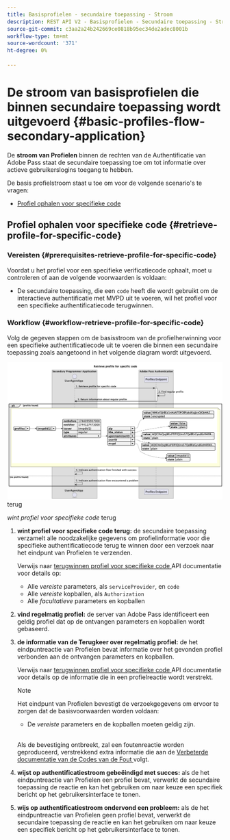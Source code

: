 ```yaml
---
title: Basisprofielen - secundaire toepassing - Stroom
description: REST API V2 - Basisprofielen - Secundaire toepassing - Stroom
source-git-commit: c3aa2a24b242669ce0818b95ec34de2adec8001b
workflow-type: tm+mt
source-wordcount: '371'
ht-degree: 0%

---
```



# De stroom van basisprofielen die binnen secundaire toepassing wordt uitgevoerd {#basic-profiles-flow-secondary-application}

De **stroom van Profielen** binnen de rechten van de Authentificatie van Adobe Pass staat de secundaire toepassing toe om tot informatie over actieve gebruikerslogins toegang te hebben.

De basis profielstroom staat u toe om voor de volgende scenario&#39;s te vragen:

* [Profiel ophalen voor specifieke code](#retrieve-profile-for-specific-code)

## Profiel ophalen voor specifieke code {#retrieve-profile-for-specific-code}

### Vereisten {#prerequisites-retrieve-profile-for-specific-code}

Voordat u het profiel voor een specifieke verificatiecode ophaalt, moet u controleren of aan de volgende voorwaarden is voldaan:

* De secundaire toepassing, die een `code` heeft die wordt gebruikt om de interactieve authentificatie met MVPD uit te voeren, wil het profiel voor een specifieke authentificatiecode terugwinnen.

### Workflow {#workflow-retrieve-profile-for-specific-code}

Volg de gegeven stappen om de basisstroom van de profielherwinning voor een specifieke authentificatiecode uit te voeren die binnen een secundaire toepassing zoals aangetoond in het volgende diagram wordt uitgevoerd.

![ wint profiel voor specifieke code ](../../../assets/rest-api-v2/flows/basic-flows/rest-api-v2-retrieve-profile-within-secondary-application-for-specific-code.png) terug

*wint profiel voor specifieke code* terug

1. **wint profiel voor specifieke code terug:** de secundaire toepassing verzamelt alle noodzakelijke gegevens om profielinformatie voor die specifieke authentificatiecode terug te winnen door een verzoek naar het eindpunt van Profielen te verzenden.

   Verwijs naar [ terugwinnen profiel voor specifieke code ](../../apis/profiles-apis/rest-api-v2-profiles-apis-retrieve-profiles-for-specific-code.md) API documentatie voor details op:
   * Alle _vereiste_ parameters, als `serviceProvider`, en `code`
   * Alle _vereiste_ kopballen, als `Authorization`
   * Alle _facultatieve_ parameters en kopballen

1. **vind regelmatig profiel:** de server van Adobe Pass identificeert een geldig profiel dat op de ontvangen parameters en kopballen wordt gebaseerd.

1. **de informatie van de Terugkeer over regelmatig profiel:** de het eindpuntreactie van Profielen bevat informatie over het gevonden profiel verbonden aan de ontvangen parameters en kopballen.

   Verwijs naar [ terugwinnen profiel voor specifieke code ](../../apis/profiles-apis/rest-api-v2-profiles-apis-retrieve-profiles-for-specific-code.md) API documentatie voor details op de informatie die in een profielreactie wordt verstrekt.

   >[!NOTE]
   >
   > Het eindpunt van Profielen bevestigt de verzoekgegevens om ervoor te zorgen dat de basisvoorwaarden worden voldaan:
   >
   > * De _vereiste_ parameters en de kopballen moeten geldig zijn.
   >
   > <br/>
   > 
   > Als de bevestiging ontbreekt, zal een foutenreactie worden geproduceerd, verstrekkend extra informatie die aan de [ Verbeterde documentatie van de Codes van de Fout ](../../../enhanced-error-codes.md) volgt.

1. **wijst op authentificatiestroom gebeëindigd met succes:** als de het eindpuntreactie van Profielen een profiel bevat, verwerkt de secundaire toepassing de reactie en kan het gebruiken om naar keuze een specifiek bericht op het gebruikersinterface te tonen.

1. **wijs op authentificatiestroom ondervond een probleem:** als de het eindpuntreactie van Profielen geen profiel bevat, verwerkt de secundaire toepassing de reactie en kan het gebruiken om naar keuze een specifiek bericht op het gebruikersinterface te tonen.
